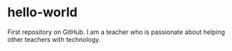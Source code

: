 # hello-world
First repository on GitHub.
I am a teacher who is passionate about helping other teachers with technology.
